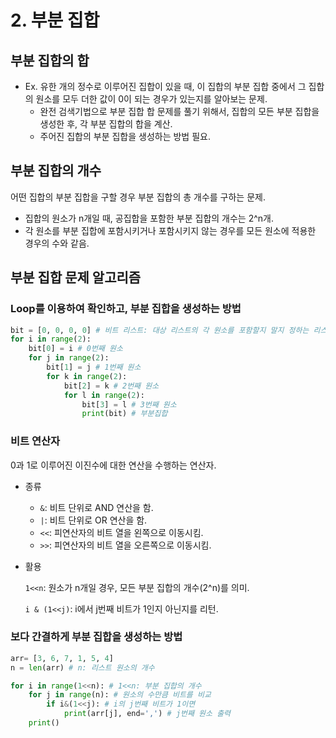 # 2. 부분 집합



## 부분 집합의 합

- Ex. 유한 개의 정수로 이루어진 집합이 있을 때, 이 집합의 부분 집합 중에서 그 집합의 원소를 모두 더한 값이 0이 되는 경우가 있는지를 알아보는 문제.
  - 완전 검색기법으로 부분 집합 합 문제를 풀기 위해서, 집합의 모든 부분 집합을 생성한 후, 각 부분 집합의 합을 계산.
  - 주어진 집합의 부분 집합을 생성하는 방법 필요.



## 부분 집합의 개수

어떤 집합의 부분 집합을 구할 경우 부분 집합의 총 개수를 구하는 문제.

- 집합의 원소가 n개일 때, 공집합을 포함한 부분 집합의 개수는 2^n개.
- 각 원소를 부분 집합에 포함시키거나 포함시키지 않는 경우를 모든 원소에 적용한 경우의 수와 같음.



## 부분 집합 문제 알고리즘

### Loop를 이용하여 확인하고, 부분 집합을 생성하는 방법

```python
bit = [0, 0, 0, 0] # 비트 리스트: 대상 리스트의 각 원소를 포함할지 말지 정하는 리스트, 0과 1로 이루어짐.
for i in range(2):
    bit[0] = i # 0번째 원소
    for j in range(2):
        bit[1] = j # 1번째 원소
        for k in range(2):
            bit[2] = k # 2번째 원소
            for l in range(2):
                bit[3] = l # 3번째 원소
                print(bit) # 부분집합
```



### 비트 연산자

0과 1로 이루어진 이진수에 대한 연산을 수행하는 연산자.

- 종류

  - `&`: 비트 단위로 AND 연산을 함.
  - `|`: 비트 단위로 OR 연산을 함.
  - `<<`: 피연산자의 비트 열을 왼쪽으로 이동시킴.
  - `>>`: 피연산자의 비트 열을 오른쪽으로 이동시킴.

- 활용

  `1<<n`: 원소가 n개일 경우, 모든 부분 집합의 개수(2^n)를 의미.

  `i & (1<<j)`: i에서 j번째 비트가 1인지 아닌지를 리턴.



### 보다 간결하게 부분 집합을 생성하는 방법

```python
arr= [3, 6, 7, 1, 5, 4]
n = len(arr) # n: 리스트 원소의 개수

for i in range(1<<n): # 1<<n: 부분 집합의 개수
    for j in range(n): # 원소의 수만큼 비트를 비교
        if i&(1<<j): # i의 j번째 비트가 1이면
            print(arr[j], end=',') # j번째 원소 출력
    print()
```